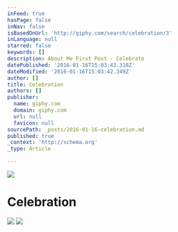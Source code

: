 ```yaml
---
inFeed: true
hasPage: false
inNav: false
isBasedOnUrl: 'http://giphy.com/search/celebration/3'
inLanguage: null
starred: false
keywords: []
description: About Me First Post - Celebrate
datePublished: '2016-01-16T15:03:43.310Z'
dateModified: '2016-01-16T15:03:42.349Z'
author: []
title: Celebration
authors: []
publisher:
  name: giphy.com
  domain: giphy.com
  url: null
  favicon: null
sourcePath: _posts/2016-01-16-celebration.md
published: true
_context: 'http://schema.org'
_type: Article

---
```

![](https://s3-us-west-2.amazonaws.com/the-grid-img/p/2619f6a8fcba5850331ca30adf84305c2ad9acfa.gif)

# Celebration
![](https://s3-us-west-2.amazonaws.com/the-grid-img/p/ab98f80d46ee5e193045afdebfb4170317f87ccc.gif)
![](https://s3-us-west-2.amazonaws.com/the-grid-img/p/75d1c00512841ed62bc1eb6bb1811682d6540600.gif)